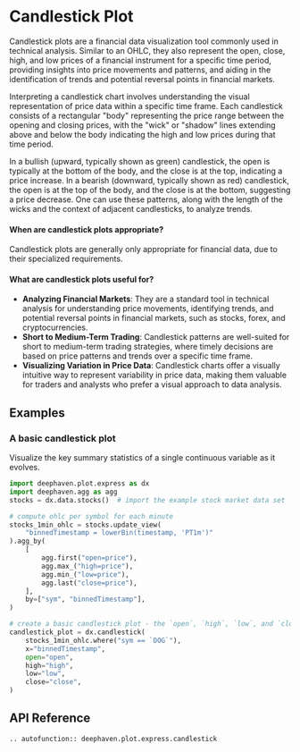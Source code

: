 # Candlestick Plot

Candlestick plots are a financial data visualization tool commonly used in technical analysis. Similar to an OHLC, they also represent the open, close, high, and low prices of a financial instrument for a specific time period, providing insights into price movements and patterns, and aiding in the identification of trends and potential reversal points in financial markets.

Interpreting a candlestick chart involves understanding the visual representation of price data within a specific time frame. Each candlestick consists of a rectangular "body" representing the price range between the opening and closing prices, with the "wick" or "shadow" lines extending above and below the body indicating the high and low prices during that time period.

In a bullish (upward, typically shown as green) candlestick, the open is typically at the bottom of the body, and the close is at the top, indicating a price increase. In a bearish (downward, typically shown as red) candlestick, the open is at the top of the body, and the close is at the bottom, suggesting a price decrease. One can use these patterns, along with the length of the wicks and the context of adjacent candlesticks, to analyze trends.

#### When are candlestick plots appropriate?

Candlestick plots are generally only appropriate for financial data, due to their specialized requirements.

#### What are candlestick plots useful for?

- **Analyzing Financial Markets**: They are a standard tool in technical analysis for understanding price movements, identifying trends, and potential reversal points in financial markets, such as stocks, forex, and cryptocurrencies.
- **Short to Medium-Term Trading**: Candlestick patterns are well-suited for short to medium-term trading strategies, where timely decisions are based on price patterns and trends over a specific time frame.
- **Visualizing Variation in Price Data**: Candlestick charts offer a visually intuitive way to represent variability in price data, making them valuable for traders and analysts who prefer a visual approach to data analysis.

## Examples

### A basic candlestick plot

Visualize the key summary statistics of a single continuous variable as it evolves.

```python order=candlestick_plot,stocks_1min_ohlc,stocks
import deephaven.plot.express as dx
import deephaven.agg as agg
stocks = dx.data.stocks()  # import the example stock market data set

# compute ohlc per symbol for each minute
stocks_1min_ohlc = stocks.update_view(
    "binnedTimestamp = lowerBin(timestamp, 'PT1m')"
).agg_by(
    [
        agg.first("open=price"),
        agg.max_("high=price"),
        agg.min_("low=price"),
        agg.last("close=price"),
    ],
    by=["sym", "binnedTimestamp"],
)

# create a basic candlestick plot - the `open`, `high`, `low`, and `close` arguments must be specified
candlestick_plot = dx.candlestick(
    stocks_1min_ohlc.where("sym == `DOG`"),
    x="binnedTimestamp",
    open="open",
    high="high",
    low="low",
    close="close",
)
```

## API Reference
```{eval-rst}
.. autofunction:: deephaven.plot.express.candlestick
```